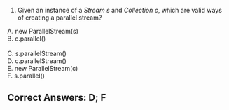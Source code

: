 1. Given an instance of a *Stream s* and *Collection c*, which are valid  ways of creating a parallel stream?

A. new ParallelStream(s) <br>
B. c.parallel()          <br>   
C. s.parallelStream()    <br>
D. c.parallelStream()    <br>
E. new ParallelStream(c)  <br>
F. s.parallel()


## Correct Answers: D; F